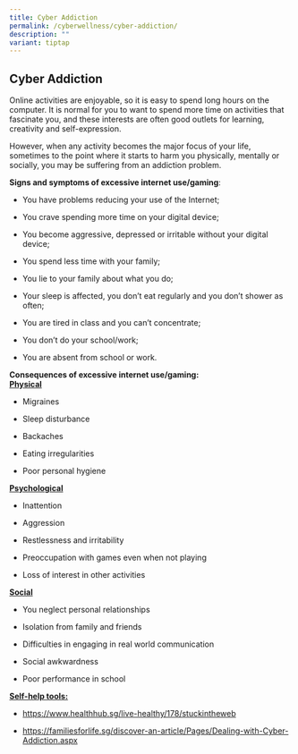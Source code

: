 ```yaml
---
title: Cyber Addiction
permalink: /cyberwellness/cyber-addiction/
description: ""
variant: tiptap
---
```

<h2>Cyber Addiction</h2><p>Online activities are enjoyable, so it is easy to spend long hours on the computer. It is normal for you to want to spend more time on activities that fascinate you, and these interests are often good outlets for learning, creativity and self-expression.</p><p>However, when any activity becomes the major focus of your life, sometimes to the point where it starts to harm you physically, mentally or socially, you may be suffering from an addiction problem.</p><p><strong>Signs and symptoms of excessive internet use/gaming</strong>:</p><ul data-tight="true" class="tight"><li><p>You have problems reducing your use of the Internet;</p></li><li><p>You crave spending more time on your digital device;</p></li><li><p>You become aggressive, depressed or irritable without your digital device;</p></li><li><p>You spend less time with your family;</p></li><li><p>You lie to your family about what you do;</p></li><li><p>Your sleep is affected, you don’t eat regularly and you don’t shower as often;</p></li><li><p>You are tired in class and you can’t concentrate;</p></li><li><p>You don’t do your school/work;</p></li><li><p>You are absent from school or work.</p></li></ul><p><strong>Consequences of excessive internet use/gaming:</strong> <br><strong><u>Physical</u></strong></p><ul data-tight="true" class="tight"><li><p>Migraines</p></li><li><p>Sleep disturbance</p></li><li><p>Backaches</p></li><li><p>Eating irregularities</p></li><li><p>Poor personal hygiene</p></li></ul><p><strong><u>Psychological</u></strong></p><ul data-tight="true" class="tight"><li><p>Inattention</p></li><li><p>Aggression</p></li><li><p>Restlessness and irritability</p></li><li><p>Preoccupation with games even when not playing</p></li><li><p>Loss of interest in other activities</p></li></ul><p><strong><u>Social</u></strong></p><ul data-tight="true" class="tight"><li><p>You neglect personal relationships</p></li><li><p>Isolation from family and friends</p></li><li><p>Difficulties in engaging in real world communication</p></li><li><p>Social awkwardness</p></li><li><p>Poor performance in school</p></li></ul><p><strong><u>Self-help tools:</u></strong></p><ul data-tight="true" class="tight"><li><p><a href="https://www.healthhub.sg/live-healthy/178/stuckintheweb" rel="noopener noreferrer nofollow" target="_blank">https://www.healthhub.sg/live-healthy/178/stuckintheweb</a></p></li><li><p><a href="https://familiesforlife.sg/discover-an-article/Pages/Dealing-with-Cyber-Addiction.aspx" rel="noopener noreferrer nofollow" target="_blank">https://familiesforlife.sg/discover-an-article/Pages/Dealing-with-Cyber-Addiction.aspx</a></p></li></ul><p></p>